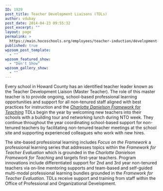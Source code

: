 ```yaml
---
ID: 1929
post_title: Teacher Development Liaisons (TDLs)
author: vdubay
post_date: 2014-04-23 09:55:32
post_excerpt: ""
layout: page
permalink: >
  https://main.hocoschools.org/employees/teacher-induction/development-liaisons/
published: true
wpzoom_post_template:
  - ""
wpzoom_featured_show:
  - "Don't Show"
wpzoom_gallery_show:
  - ""
---
```

<p>Every school in Howard County has an identified teacher leader known as the Teacher Development Liaison (Master Teacher). The role of this master teacher is to provide ongoing, school-based professional learning opportunities and support for all non-tenured staff aligned with best practices for instruction and the <em><a href="http://danielsongroup.org/research/" target="_blank">Charlotte Danielson Framework for Teaching</a></em> TDLs begin the year by welcoming new teachers into their schools with a building tour and networking lunch during NTO week. They continue throughout the year coordinating school-based support for non-tenured teachers by facilitating non-tenured teacher meetings at the school site and supporting experienced colleagues who work with new hires. </p>

<p>The site-based professional learning includes <em>Focus on the Framework</em> a professional learning series that addresses topics within the <em>Framework for Teacher Evaluation</em> which is grounded in the <em>Charlotte Danielson Framework for Teaching</em> and targets first-year teachers. Program innovations include differentiated support for 2nd and 3rd year non-tenured teachers via on-line mentoring supports and team-based and self-guided multi-modal professional learning bundles grounded in the <em>Framework for Teacher Evaluation</em>. TDLs receive support and training from staff within the Office of Professional and Organizational Development.</p>